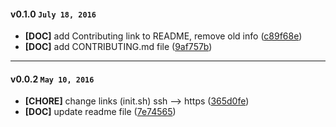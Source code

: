 
#### v0.1.0 `July 18, 2016`
- **[DOC]** add Contributing link to README, remove old info ([c89f68e](https://github.com/t3kit/t3kit_vagrant/commit/c89f68e))
- **[DOC]** add CONTRIBUTING.md file ([9af757b](https://github.com/t3kit/t3kit_vagrant/commit/9af757b))

***
#### v0.0.2 `May 10, 2016`
- **[CHORE]** change links (init.sh) ssh --> https ([365d0fe](https://github.com/t3kit/t3kit_vagrant/commit/365d0fe))
- **[DOC]** update readme file ([7e74565](https://github.com/t3kit/t3kit_vagrant/commit/7e74565))

